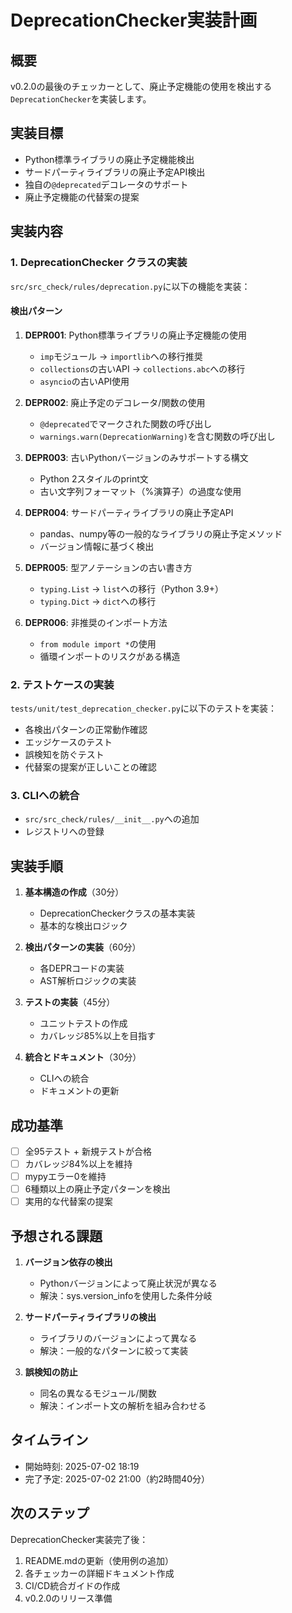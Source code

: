 # DeprecationChecker実装計画

## 概要
v0.2.0の最後のチェッカーとして、廃止予定機能の使用を検出する`DeprecationChecker`を実装します。

## 実装目標
- Python標準ライブラリの廃止予定機能検出
- サードパーティライブラリの廃止予定API検出
- 独自の`@deprecated`デコレータのサポート
- 廃止予定機能の代替案の提案

## 実装内容

### 1. DeprecationChecker クラスの実装
`src/src_check/rules/deprecation.py`に以下の機能を実装：

#### 検出パターン
1. **DEPR001**: Python標準ライブラリの廃止予定機能の使用
   - `imp`モジュール → `importlib`への移行推奨
   - `collections`の古いAPI → `collections.abc`への移行
   - `asyncio`の古いAPI使用

2. **DEPR002**: 廃止予定のデコレータ/関数の使用
   - `@deprecated`でマークされた関数の呼び出し
   - `warnings.warn(DeprecationWarning)`を含む関数の呼び出し

3. **DEPR003**: 古いPythonバージョンのみサポートする構文
   - Python 2スタイルのprint文
   - 古い文字列フォーマット（%演算子）の過度な使用

4. **DEPR004**: サードパーティライブラリの廃止予定API
   - pandas、numpy等の一般的なライブラリの廃止予定メソッド
   - バージョン情報に基づく検出

5. **DEPR005**: 型アノテーションの古い書き方
   - `typing.List` → `list`への移行（Python 3.9+）
   - `typing.Dict` → `dict`への移行

6. **DEPR006**: 非推奨のインポート方法
   - `from module import *`の使用
   - 循環インポートのリスクがある構造

### 2. テストケースの実装
`tests/unit/test_deprecation_checker.py`に以下のテストを実装：

- 各検出パターンの正常動作確認
- エッジケースのテスト
- 誤検知を防ぐテスト
- 代替案の提案が正しいことの確認

### 3. CLIへの統合
- `src/src_check/rules/__init__.py`への追加
- レジストリへの登録

## 実装手順

1. **基本構造の作成**（30分）
   - DeprecationCheckerクラスの基本実装
   - 基本的な検出ロジック

2. **検出パターンの実装**（60分）
   - 各DEPRコードの実装
   - AST解析ロジックの実装

3. **テストの実装**（45分）
   - ユニットテストの作成
   - カバレッジ85%以上を目指す

4. **統合とドキュメント**（30分）
   - CLIへの統合
   - ドキュメントの更新

## 成功基準

- [ ] 全95テスト + 新規テストが合格
- [ ] カバレッジ84%以上を維持
- [ ] mypyエラー0を維持
- [ ] 6種類以上の廃止予定パターンを検出
- [ ] 実用的な代替案の提案

## 予想される課題

1. **バージョン依存の検出**
   - Pythonバージョンによって廃止状況が異なる
   - 解決：sys.version_infoを使用した条件分岐

2. **サードパーティライブラリの検出**
   - ライブラリのバージョンによって異なる
   - 解決：一般的なパターンに絞って実装

3. **誤検知の防止**
   - 同名の異なるモジュール/関数
   - 解決：インポート文の解析を組み合わせる

## タイムライン

- 開始時刻: 2025-07-02 18:19
- 完了予定: 2025-07-02 21:00（約2時間40分）

## 次のステップ

DeprecationChecker実装完了後：
1. README.mdの更新（使用例の追加）
2. 各チェッカーの詳細ドキュメント作成
3. CI/CD統合ガイドの作成
4. v0.2.0のリリース準備